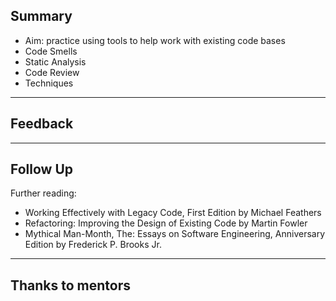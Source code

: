 ## Summary

+ Aim: practice using tools to help work with existing code bases
+ Code Smells
+ Static Analysis
+ Code Review
+ Techniques

---

## Feedback

---

## Follow Up

Further reading:
* Working Effectively with Legacy Code, First Edition by Michael Feathers
* Refactoring: Improving the Design of Existing Code by Martin Fowler
* Mythical Man-Month, The: Essays on Software Engineering, Anniversary Edition by Frederick P. Brooks Jr.

---

## Thanks to mentors